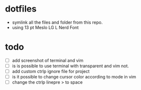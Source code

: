# dotfiles

- symlink all the files and folder from this repo.
- using 13 pt Meslo LG L Nerd Font

# todo

- [ ] add screenshot of terminal and vim 
- [ ] is is possible to use terminal with transparent and vim not.
- [ ] add custom ctrlp ignore file for project
- [ ] is it possible to change cursor color according to mode in vim
- [ ] change the ctrlp linepre > to space
